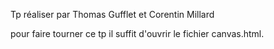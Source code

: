 Tp réaliser par Thomas Gufflet et Corentin Millard

pour faire tourner ce tp il suffit d'ouvrir le fichier canvas.html.
